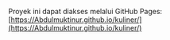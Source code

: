 Proyek ini dapat diakses melalui GitHub Pages: [https://Abdulmuktinur.github.io/kuliner/](https://Abdulmuktinur.github.io/kuliner/)
